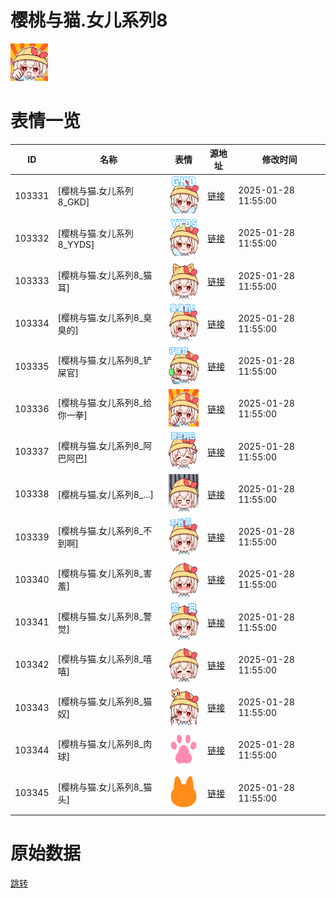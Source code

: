 # 樱桃与猫.女儿系列8

<img src="./cover.png" height="60" alt="cover" />

# 表情一览

|ID|名称|表情|源地址|修改时间|
|----|----|----|----|----|
|103331|[樱桃与猫.女儿系列8_GKD]|<img src="./pic/103331_%5B樱桃与猫.女儿系列8_GKD%5D.png" height="60" alt="GKD"/>|[链接](https://i0.hdslb.com/bfs/garb/958a3015eac04ef66e01ec047db1b1eba89eb71d.png)|2025-01-28 11:55:00|
|103332|[樱桃与猫.女儿系列8_YYDS]|<img src="./pic/103332_%5B樱桃与猫.女儿系列8_YYDS%5D.png" height="60" alt="YYDS"/>|[链接](https://i0.hdslb.com/bfs/garb/d1f10dafa8a81d8d2525a823604b770f1261c209.png)|2025-01-28 11:55:00|
|103333|[樱桃与猫.女儿系列8_猫耳]|<img src="./pic/103333_%5B樱桃与猫.女儿系列8_猫耳%5D.png" height="60" alt="猫耳"/>|[链接](https://i0.hdslb.com/bfs/garb/dec78799738ec8d1103ac825834cb6cd8716f5ac.png)|2025-01-28 11:55:00|
|103334|[樱桃与猫.女儿系列8_臭臭的]|<img src="./pic/103334_%5B樱桃与猫.女儿系列8_臭臭的%5D.png" height="60" alt="臭臭的"/>|[链接](https://i0.hdslb.com/bfs/garb/3c859719d785db318087d4aa3cd1c2a49a0ecd8a.png)|2025-01-28 11:55:00|
|103335|[樱桃与猫.女儿系列8_铲屎官]|<img src="./pic/103335_%5B樱桃与猫.女儿系列8_铲屎官%5D.png" height="60" alt="铲屎官"/>|[链接](https://i0.hdslb.com/bfs/garb/2e37fcc22bfe48d9c051f96b4607b892163f7b86.png)|2025-01-28 11:55:00|
|103336|[樱桃与猫.女儿系列8_给你一拳]|<img src="./pic/103336_%5B樱桃与猫.女儿系列8_给你一拳%5D.png" height="60" alt="给你一拳"/>|[链接](https://i0.hdslb.com/bfs/garb/2c1f72536cd9eb3f3bacdd19ad3c36f4c699f2e0.png)|2025-01-28 11:55:00|
|103337|[樱桃与猫.女儿系列8_阿巴阿巴]|<img src="./pic/103337_%5B樱桃与猫.女儿系列8_阿巴阿巴%5D.png" height="60" alt="阿巴阿巴"/>|[链接](https://i0.hdslb.com/bfs/garb/8eddef42b6c23742bef817cae1d47e4e6dc9de19.png)|2025-01-28 11:55:00|
|103338|[樱桃与猫.女儿系列8_...]|<img src="./pic/103338_%5B樱桃与猫.女儿系列8_...%5D.png" height="60" alt="..."/>|[链接](https://i0.hdslb.com/bfs/garb/f6597980aca15c094832b52a8c02f2f5729d03f2.png)|2025-01-28 11:55:00|
|103339|[樱桃与猫.女儿系列8_不到啊]|<img src="./pic/103339_%5B樱桃与猫.女儿系列8_不到啊%5D.png" height="60" alt="不到啊"/>|[链接](https://i0.hdslb.com/bfs/garb/e0f4b139100d14739bbb71af73735f9d08533ddd.png)|2025-01-28 11:55:00|
|103340|[樱桃与猫.女儿系列8_害羞]|<img src="./pic/103340_%5B樱桃与猫.女儿系列8_害羞%5D.png" height="60" alt="害羞"/>|[链接](https://i0.hdslb.com/bfs/garb/f17f85b6307b75cb91eb2b85afc6aba17c32516b.png)|2025-01-28 11:55:00|
|103341|[樱桃与猫.女儿系列8_警觉]|<img src="./pic/103341_%5B樱桃与猫.女儿系列8_警觉%5D.png" height="60" alt="警觉"/>|[链接](https://i0.hdslb.com/bfs/garb/c817840f5bf54e6bec383d842a48def88acc53fa.png)|2025-01-28 11:55:00|
|103342|[樱桃与猫.女儿系列8_嘻嘻]|<img src="./pic/103342_%5B樱桃与猫.女儿系列8_嘻嘻%5D.png" height="60" alt="嘻嘻"/>|[链接](https://i0.hdslb.com/bfs/garb/575509d08557fa4e9f053d7f8737cb10a04c4543.png)|2025-01-28 11:55:00|
|103343|[樱桃与猫.女儿系列8_猫奴]|<img src="./pic/103343_%5B樱桃与猫.女儿系列8_猫奴%5D.png" height="60" alt="猫奴"/>|[链接](https://i0.hdslb.com/bfs/garb/00e1f44bc5a67a40b2285885ba3beffb3b4fc951.png)|2025-01-28 11:55:00|
|103344|[樱桃与猫.女儿系列8_肉球]|<img src="./pic/103344_%5B樱桃与猫.女儿系列8_肉球%5D.png" height="60" alt="肉球"/>|[链接](https://i0.hdslb.com/bfs/garb/c25434283f10b8b4e489c398d5b4ec21672204d3.png)|2025-01-28 11:55:00|
|103345|[樱桃与猫.女儿系列8_猫头]|<img src="./pic/103345_%5B樱桃与猫.女儿系列8_猫头%5D.png" height="60" alt="猫头"/>|[链接](https://i0.hdslb.com/bfs/garb/49e58f4742c32b4f69a5b16f5a35b8abe2790d85.png)|2025-01-28 11:55:00|

# 原始数据

[跳转](./raw.json)


